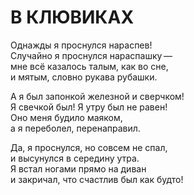 # В КЛЮВИКАХ

<div>

Однажды я проснулся нараспев!\
Случайно я проснулся нараспашку&thinsp;&mdash;&thinsp;\
мне всё казалось талым, как во сне,\
и мятым, словно рукава рубашки.

А я был запонкой железной и сверчком!\
Я свечкой был! Я утру был не равен!\
Оно меня будило маяком,\
а я переболел, перенаправил.

Да, я проснулся, но совсем не спал,\
и высунулся в середину утра.\
Я встал ногами прямо на диван\
и закричал, что счастлив был как будто!

</div>
